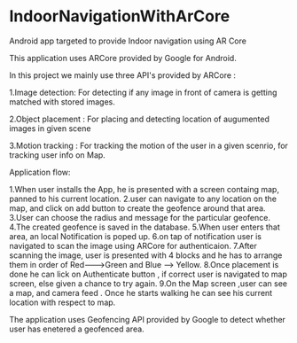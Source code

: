 # IndoorNavigationWithArCore
Android app targeted to provide Indoor navigation using AR Core

This application uses ARCore provided by Google for Android. 

In this project we mainly use three API's provided by ARCore :

1.Image detection: For detecting if any image in front of camera is getting matched with stored images.

2.Object placement : For placing and detecting location of augumented images in given scene

3.Motion tracking : For tracking the motion of the user in a given scenrio, for tracking user info on Map.


Application flow:

1.When user installs the App, he is presented with a screen containg map, panned to his current location.
2.user can navigate to any location on the map, and click on add button to create the geofence around that area.
3.User can choose the radius and message for the particular geofence.
4.The created geofence is saved in the database.
5.When user enters that area, an local Notification is poped up.
6.on tap of notification user is navigated to scan the image using ARCore for authenticaion.
7.After scanning the image, user is presented with 4 blocks and he has to arrange them in order of Red--->Green and Blue --> Yellow.
8.Once placement is done he can lick on Authenticate button , if correct user is navigated to map screen, else given a chance to try again.
9.On the Map screen ,user can see a map, and camera feed . Once he starts walking he can see his current location with respect to map.


The application uses Geofencing API provided by Google to detect whether user has enetered a geofenced area.



